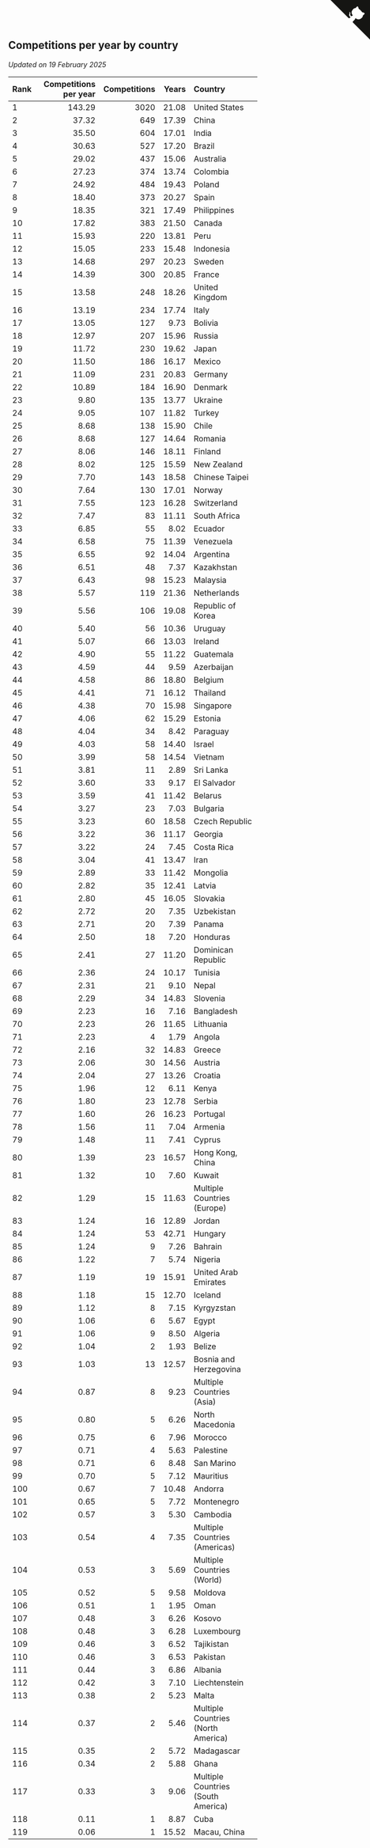 ## Competitions per year by country

*Updated on 19 February 2025*

| Rank | Competitions per year | Competitions | Years | Country |
| :--- | ---: | ---: | ---: | :--- |
| 1 | 143.29 | 3020 | 21.08 | United States |
| 2 | 37.32 | 649 | 17.39 | China |
| 3 | 35.50 | 604 | 17.01 | India |
| 4 | 30.63 | 527 | 17.20 | Brazil |
| 5 | 29.02 | 437 | 15.06 | Australia |
| 6 | 27.23 | 374 | 13.74 | Colombia |
| 7 | 24.92 | 484 | 19.43 | Poland |
| 8 | 18.40 | 373 | 20.27 | Spain |
| 9 | 18.35 | 321 | 17.49 | Philippines |
| 10 | 17.82 | 383 | 21.50 | Canada |
| 11 | 15.93 | 220 | 13.81 | Peru |
| 12 | 15.05 | 233 | 15.48 | Indonesia |
| 13 | 14.68 | 297 | 20.23 | Sweden |
| 14 | 14.39 | 300 | 20.85 | France |
| 15 | 13.58 | 248 | 18.26 | United Kingdom |
| 16 | 13.19 | 234 | 17.74 | Italy |
| 17 | 13.05 | 127 | 9.73 | Bolivia |
| 18 | 12.97 | 207 | 15.96 | Russia |
| 19 | 11.72 | 230 | 19.62 | Japan |
| 20 | 11.50 | 186 | 16.17 | Mexico |
| 21 | 11.09 | 231 | 20.83 | Germany |
| 22 | 10.89 | 184 | 16.90 | Denmark |
| 23 | 9.80 | 135 | 13.77 | Ukraine |
| 24 | 9.05 | 107 | 11.82 | Turkey |
| 25 | 8.68 | 138 | 15.90 | Chile |
| 26 | 8.68 | 127 | 14.64 | Romania |
| 27 | 8.06 | 146 | 18.11 | Finland |
| 28 | 8.02 | 125 | 15.59 | New Zealand |
| 29 | 7.70 | 143 | 18.58 | Chinese Taipei |
| 30 | 7.64 | 130 | 17.01 | Norway |
| 31 | 7.55 | 123 | 16.28 | Switzerland |
| 32 | 7.47 | 83 | 11.11 | South Africa |
| 33 | 6.85 | 55 | 8.02 | Ecuador |
| 34 | 6.58 | 75 | 11.39 | Venezuela |
| 35 | 6.55 | 92 | 14.04 | Argentina |
| 36 | 6.51 | 48 | 7.37 | Kazakhstan |
| 37 | 6.43 | 98 | 15.23 | Malaysia |
| 38 | 5.57 | 119 | 21.36 | Netherlands |
| 39 | 5.56 | 106 | 19.08 | Republic of Korea |
| 40 | 5.40 | 56 | 10.36 | Uruguay |
| 41 | 5.07 | 66 | 13.03 | Ireland |
| 42 | 4.90 | 55 | 11.22 | Guatemala |
| 43 | 4.59 | 44 | 9.59 | Azerbaijan |
| 44 | 4.58 | 86 | 18.80 | Belgium |
| 45 | 4.41 | 71 | 16.12 | Thailand |
| 46 | 4.38 | 70 | 15.98 | Singapore |
| 47 | 4.06 | 62 | 15.29 | Estonia |
| 48 | 4.04 | 34 | 8.42 | Paraguay |
| 49 | 4.03 | 58 | 14.40 | Israel |
| 50 | 3.99 | 58 | 14.54 | Vietnam |
| 51 | 3.81 | 11 | 2.89 | Sri Lanka |
| 52 | 3.60 | 33 | 9.17 | El Salvador |
| 53 | 3.59 | 41 | 11.42 | Belarus |
| 54 | 3.27 | 23 | 7.03 | Bulgaria |
| 55 | 3.23 | 60 | 18.58 | Czech Republic |
| 56 | 3.22 | 36 | 11.17 | Georgia |
| 57 | 3.22 | 24 | 7.45 | Costa Rica |
| 58 | 3.04 | 41 | 13.47 | Iran |
| 59 | 2.89 | 33 | 11.42 | Mongolia |
| 60 | 2.82 | 35 | 12.41 | Latvia |
| 61 | 2.80 | 45 | 16.05 | Slovakia |
| 62 | 2.72 | 20 | 7.35 | Uzbekistan |
| 63 | 2.71 | 20 | 7.39 | Panama |
| 64 | 2.50 | 18 | 7.20 | Honduras |
| 65 | 2.41 | 27 | 11.20 | Dominican Republic |
| 66 | 2.36 | 24 | 10.17 | Tunisia |
| 67 | 2.31 | 21 | 9.10 | Nepal |
| 68 | 2.29 | 34 | 14.83 | Slovenia |
| 69 | 2.23 | 16 | 7.16 | Bangladesh |
| 70 | 2.23 | 26 | 11.65 | Lithuania |
| 71 | 2.23 | 4 | 1.79 | Angola |
| 72 | 2.16 | 32 | 14.83 | Greece |
| 73 | 2.06 | 30 | 14.56 | Austria |
| 74 | 2.04 | 27 | 13.26 | Croatia |
| 75 | 1.96 | 12 | 6.11 | Kenya |
| 76 | 1.80 | 23 | 12.78 | Serbia |
| 77 | 1.60 | 26 | 16.23 | Portugal |
| 78 | 1.56 | 11 | 7.04 | Armenia |
| 79 | 1.48 | 11 | 7.41 | Cyprus |
| 80 | 1.39 | 23 | 16.57 | Hong Kong, China |
| 81 | 1.32 | 10 | 7.60 | Kuwait |
| 82 | 1.29 | 15 | 11.63 | Multiple Countries (Europe) |
| 83 | 1.24 | 16 | 12.89 | Jordan |
| 84 | 1.24 | 53 | 42.71 | Hungary |
| 85 | 1.24 | 9 | 7.26 | Bahrain |
| 86 | 1.22 | 7 | 5.74 | Nigeria |
| 87 | 1.19 | 19 | 15.91 | United Arab Emirates |
| 88 | 1.18 | 15 | 12.70 | Iceland |
| 89 | 1.12 | 8 | 7.15 | Kyrgyzstan |
| 90 | 1.06 | 6 | 5.67 | Egypt |
| 91 | 1.06 | 9 | 8.50 | Algeria |
| 92 | 1.04 | 2 | 1.93 | Belize |
| 93 | 1.03 | 13 | 12.57 | Bosnia and Herzegovina |
| 94 | 0.87 | 8 | 9.23 | Multiple Countries (Asia) |
| 95 | 0.80 | 5 | 6.26 | North Macedonia |
| 96 | 0.75 | 6 | 7.96 | Morocco |
| 97 | 0.71 | 4 | 5.63 | Palestine |
| 98 | 0.71 | 6 | 8.48 | San Marino |
| 99 | 0.70 | 5 | 7.12 | Mauritius |
| 100 | 0.67 | 7 | 10.48 | Andorra |
| 101 | 0.65 | 5 | 7.72 | Montenegro |
| 102 | 0.57 | 3 | 5.30 | Cambodia |
| 103 | 0.54 | 4 | 7.35 | Multiple Countries (Americas) |
| 104 | 0.53 | 3 | 5.69 | Multiple Countries (World) |
| 105 | 0.52 | 5 | 9.58 | Moldova |
| 106 | 0.51 | 1 | 1.95 | Oman |
| 107 | 0.48 | 3 | 6.26 | Kosovo |
| 108 | 0.48 | 3 | 6.28 | Luxembourg |
| 109 | 0.46 | 3 | 6.52 | Tajikistan |
| 110 | 0.46 | 3 | 6.53 | Pakistan |
| 111 | 0.44 | 3 | 6.86 | Albania |
| 112 | 0.42 | 3 | 7.10 | Liechtenstein |
| 113 | 0.38 | 2 | 5.23 | Malta |
| 114 | 0.37 | 2 | 5.46 | Multiple Countries (North America) |
| 115 | 0.35 | 2 | 5.72 | Madagascar |
| 116 | 0.34 | 2 | 5.88 | Ghana |
| 117 | 0.33 | 3 | 9.06 | Multiple Countries (South America) |
| 118 | 0.11 | 1 | 8.87 | Cuba |
| 119 | 0.06 | 1 | 15.52 | Macau, China |


<a href="https://github.com/JustinTimeCuber/wca_statistics" class="github-corner" aria-label="View source on Github"><svg width="80" height="80" viewBox="0 0 250 250" style="fill:#151513; color:#fff; position: absolute; top: 0; border: 0; right: 0;" aria-hidden="true"><path d="M0,0 L115,115 L130,115 L142,142 L250,250 L250,0 Z"></path><path d="M128.3,109.0 C113.8,99.7 119.0,89.6 119.0,89.6 C122.0,82.7 120.5,78.6 120.5,78.6 C119.2,72.0 123.4,76.3 123.4,76.3 C127.3,80.9 125.5,87.3 125.5,87.3 C122.9,97.6 130.6,101.9 134.4,103.2" fill="currentColor" style="transform-origin: 130px 106px;" class="octo-arm"></path><path d="M115.0,115.0 C114.9,115.1 118.7,116.5 119.8,115.4 L133.7,101.6 C136.9,99.2 139.9,98.4 142.2,98.6 C133.8,88.0 127.5,74.4 143.8,58.0 C148.5,53.4 154.0,51.2 159.7,51.0 C160.3,49.4 163.2,43.6 171.4,40.1 C171.4,40.1 176.1,42.5 178.8,56.2 C183.1,58.6 187.2,61.8 190.9,65.4 C194.5,69.0 197.7,73.2 200.1,77.6 C213.8,80.2 216.3,84.9 216.3,84.9 C212.7,93.1 206.9,96.0 205.4,96.6 C205.1,102.4 203.0,107.8 198.3,112.5 C181.9,128.9 168.3,122.5 157.7,114.1 C157.9,116.9 156.7,120.9 152.7,124.9 L141.0,136.5 C139.8,137.7 141.6,141.9 141.8,141.8 Z" fill="currentColor" class="octo-body"></path></svg></a><style>.github-corner:hover .octo-arm{animation:octocat-wave 560ms ease-in-out}@keyframes octocat-wave{0%,100%{transform:rotate(0)}20%,60%{transform:rotate(-25deg)}40%,80%{transform:rotate(10deg)}}@media (max-width:500px){.github-corner:hover .octo-arm{animation:none}.github-corner .octo-arm{animation:octocat-wave 560ms ease-in-out}}</style>
